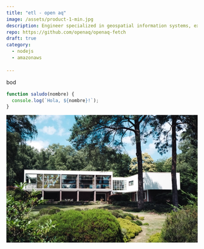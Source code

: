 ```yaml
---
title: "etl - open aq"
image: /assets/product-1-min.jpg
description: Engineer specialized in geospatial information systems, expert in building tools for generating valuable data for machine learning.
repo: https://github.com/openaq/openaq-fetch
draft: true
category: 
  - nodejs
  - amazonaws

---
```


bod

```javascript
function saludo(nombre) {
  console.log(`Hola, ${nombre}!`);
}
```

![image](/public/assets/product-1-min.jpg)